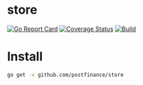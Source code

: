 # store

[![Go Report Card](https://goreportcard.com/badge/github.com/postfinance/store)](https://goreportcard.com/report/github.com/postfinance/store)
[![Coverage Status](https://coveralls.io/repos/github/postfinance/store/badge.svg?branch=master)](https://coveralls.io/github/postfinance/store?branch=master)
[![Build](https://github.com/postfinance/store/workflows/build/badge.svg)](https://github.com/postfinance/store/actions?query=workflow%3Abuild)

# Install

```bash
go get -v github.com/postfinance/store
```

